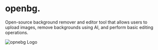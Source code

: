 # openbg.

Open-source background remover and editor tool that allows users to upload images, remove backgrounds using AI, and perform basic editing operations.

![opnebg Logo](https://raw.githubusercontent.com/051188-rk/openbg/blob/main/bg-remover-app/frontend/src/assets/random-logo.png)
